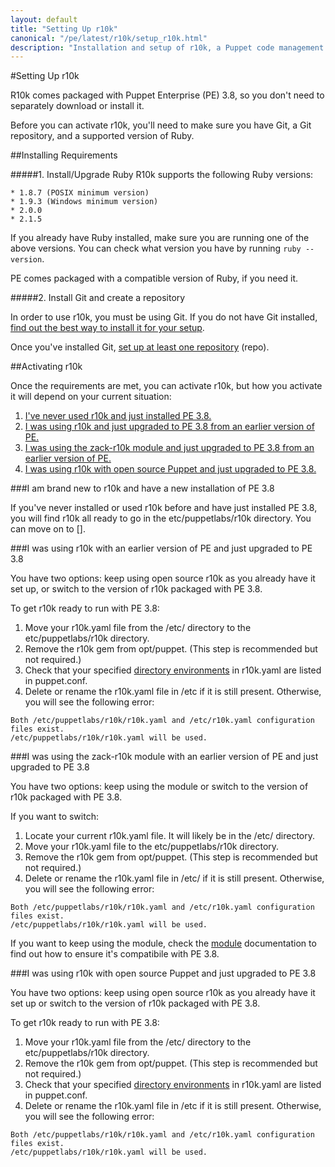 ```yaml
---
layout: default
title: "Setting Up r10k"
canonical: "/pe/latest/r10k/setup_r10k.html"
description: "Installation and setup of r10k, a Puppet code management tool."
---
```


[environ_dir]: /puppet/4.0/reference/environments_configuring.html
[r10kmod]: https://forge.puppetlabs.com/zack/r10k

#Setting Up r10k

R10k comes packaged with Puppet Enterprise (PE) 3.8, so you don't need to separately download or install it. 

Before you can activate r10k, you'll need to make sure you have Git, a Git repository, and a supported version of Ruby.

##Installing Requirements

#####1. Install/Upgrade Ruby
R10k supports the following Ruby versions:

    * 1.8.7 (POSIX minimum version)
    * 1.9.3 (Windows minimum version)
    * 2.0.0
    * 2.1.5

If you already have Ruby installed, make sure you are running one of the above versions. You can check what version you have by running `ruby --version`.

PE comes packaged with a compatible version of Ruby, if you need it.
 
#####2. Install Git and create a repository

In order to use r10k, you must be using Git. If you do not have Git installed, [find out the best way to install it for your setup](http://git-scm.com/book/en/v2/Getting-Started-Installing-Git). 

Once you've installed Git, [set up at least one repository](http://git-scm.com/book/en/v2/Git-Basics-Getting-a-Git-Repository) (repo).

##Activating r10k

Once the requirements are met, you can activate r10k, but how you activate it will depend on your current situation:

1. [I've never used r10k and just installed PE 3.8.]()
2. [I was using r10k and just upgraded to PE 3.8 from an earlier version of PE.]()
3. [I was using the zack-r10k module and just upgraded to PE 3.8 from an earlier version of PE.]()
4. [I was using r10k with open source Puppet and just upgraded to PE 3.8.]()

###I am brand new to r10k and have a new installation of PE 3.8

If you've never installed or used r10k before and have just installed PE 3.8, you will find r10k all ready to go in the etc/puppetlabs/r10k directory. You can move on to [].

###I was using r10k with an earlier version of PE and just upgraded to PE 3.8

You have two options: keep using open source r10k as you already have it set up, or switch to the version of r10k packaged with PE 3.8.

To get r10k ready to run with PE 3.8:

1. Move your r10k.yaml file from the /etc/ directory to the etc/puppetlabs/r10k directory.
2. Remove the r10k gem from opt/puppet. (This step is recommended but not required.)
3. Check that your specified [directory environments](environ_dir) in r10k.yaml are listed in puppet.conf.
4. Delete or rename the r10k.yaml file in /etc if it is still present. Otherwise, you will see the following error:

  ~~~
  Both /etc/puppetlabs/r10k/r10k.yaml and /etc/r10k.yaml configuration files exist.
  /etc/puppetlabs/r10k/r10k.yaml will be used.
  ~~~

###I was using the zack-r10k module with an earlier version of PE and just upgraded to PE 3.8

You have two options: keep using the module or switch to the version of r10k packaged with PE 3.8. 

If you want to switch: 

1. Locate your current r10k.yaml file. It will likely be in the /etc/ directory.
2. Move your r10k.yaml file to the etc/puppetlabs/r10k directory.
3. Remove the r10k gem from opt/puppet. (This step is recommended but not required.)
4. Delete or rename the r10k.yaml file in /etc/ if it is still present. Otherwise, you will see the following error:

  ~~~
  Both /etc/puppetlabs/r10k/r10k.yaml and /etc/r10k.yaml configuration files exist.
  /etc/puppetlabs/r10k/r10k.yaml will be used.
  ~~~

If you want to keep using the module, check the [module](r10kmod) documentation to find out how to ensure it's compatibile with PE 3.8.

###I was using r10k with open source Puppet and just upgraded to PE 3.8

You have two options: keep using open source r10k as you already have it set up or switch to the version of r10k packaged with PE 3.8.

To get r10k ready to run with PE 3.8:

1. Move your r10k.yaml file from the /etc/ directory to the etc/puppetlabs/r10k directory.
2. Remove the r10k gem from opt/puppet. (This step is recommended but not required.)
3. Check that your specified [directory environments](environ_dir) in r10k.yaml are listed in puppet.conf.
4. Delete or rename the r10k.yaml file in /etc if it is still present. Otherwise, you will see the following error:

  ~~~
  Both /etc/puppetlabs/r10k/r10k.yaml and /etc/r10k.yaml configuration files exist.
  /etc/puppetlabs/r10k/r10k.yaml will be used.
  ~~~

